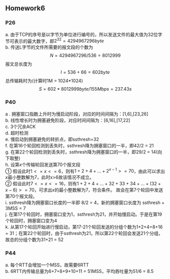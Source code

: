 ## Homework6

### P26
a. 由于TCP的序号是以字节为单位进行编号的，所以发送文件的最大值为32位字节可表示的最大数字，即$2^{32}=4294967296byte$  
b. 传送L字节的文件所需要的报文段的个数为 
$$N =  4294967296/536 = 8012999$$
报文总长度为
$$l = 536+66 = 602byte$$
总传输耗时为(计算时1M = 1024*1024)
$$S = 602*8012999byte/155Mbps =237.43s $$

### P40
a . 拥塞窗口指数上升时为慢启动阶段，对应的时间间隔为：[1,6],[23,26]  
b. 线性增长时为拥塞避免阶段，对应时间间隔为：[6,16],[17,22]  
c. 3个冗余ACK  
d. 超时检测  
e. 慢启动到拥塞避免的转折点，即ssthresh=32  
f. 在第16个轮回检测到丢失时，ssthresh降为拥塞窗口的一半，即42/2 = 21  
g. 在第22个轮回检测到丢失时，ssthresh降为拥塞窗口的一半，即29/2 = 14(向下取整)  
h. 设第$x$个传输轮回发送第70个报文段  
① 假设此时$1<=x<=6$，则有$1+2+4+...+2^{x-1} >=70$，由此可以求出$x$最小整数解为$7$，此时x>6故该情况不成立。  
② 假设此时$7<=x<=16$，则有$1+2+4+...+32+33+34+...+(32+x-6)>=70$，可求出$x$的最小整数解为$7$，符合条件。 
故会在第7个轮回中发送第70个报文段。  
i. 	ssthresh降为拥塞窗口长度的一半即 8/2 = 4，新的拥塞窗口长度为 ssthresh + 3MSS = 7    
j. 在第17个轮回时，拥塞窗口变为1，ssthresh为21，并开始慢启动。于是在第19个轮回时，拥塞窗口变为4   
k. 从第17个轮回开始进行慢启动，第17-21个轮回发送的分组个数为1+2+4+8+16 = 31；在第22个轮回时，由于ssthresh为21，所以第22个轮回会发送21个分组，故总的分组个数为31+21 = 52  

### P44
a. 每个RTT会增加一个MSS，故需要6RTT  
b. 6RTT内传输总量为6+7+8+9+10+11 = 51MSS，平均吞吐量为51/6 = 8.5